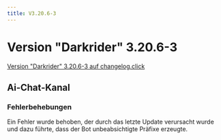 ```yaml
---
title: V3.20.6-3
---
```

# Version "Darkrider" 3.20.6-3
[Version "Darkrider" 3.20.6-3 auf changelog.click](https://scnx.app/de/changelogs/beta-v3.20.6-3)

## Ai-Chat-Kanal

### Fehlerbehebungen
Ein Fehler wurde behoben, der durch das letzte Update verursacht wurde und dazu führte, dass der Bot unbeabsichtigte Präfixe erzeugte.

